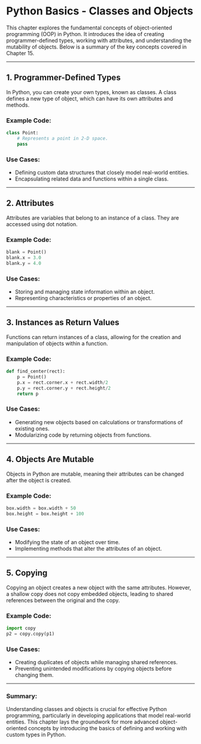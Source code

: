 # Python Basics - Classes and Objects

This chapter explores the fundamental concepts of object-oriented programming (OOP) in Python. It introduces the idea of creating programmer-defined types, working with attributes, and understanding the mutability of objects. Below is a summary of the key concepts covered in Chapter 15.

---

## 1. Programmer-Defined Types

In Python, you can create your own types, known as classes. A class defines a new type of object, which can have its own attributes and methods.

### Example Code:

```python
class Point:
    # Represents a point in 2-D space.
    pass
```

### Use Cases:

- Defining custom data structures that closely model real-world entities.
- Encapsulating related data and functions within a single class.

---

## 2. Attributes

Attributes are variables that belong to an instance of a class. They are accessed using dot notation.

### Example Code:

```python
blank = Point()
blank.x = 3.0
blank.y = 4.0
```

### Use Cases:

- Storing and managing state information within an object.
- Representing characteristics or properties of an object.

---

## 3. Instances as Return Values

Functions can return instances of a class, allowing for the creation and manipulation of objects within a function.

### Example Code:

```python
def find_center(rect):
    p = Point()
    p.x = rect.corner.x + rect.width/2
    p.y = rect.corner.y + rect.height/2
    return p
```

### Use Cases:

- Generating new objects based on calculations or transformations of existing ones.
- Modularizing code by returning objects from functions.

---

## 4. Objects Are Mutable

Objects in Python are mutable, meaning their attributes can be changed after the object is created.

### Example Code:

```python
box.width = box.width + 50
box.height = box.height + 100
```

### Use Cases:

- Modifying the state of an object over time.
- Implementing methods that alter the attributes of an object.

---

## 5. Copying

Copying an object creates a new object with the same attributes. However, a shallow copy does not copy embedded objects, leading to shared references between the original and the copy.

### Example Code:

```python
import copy
p2 = copy.copy(p1)
```

### Use Cases:

- Creating duplicates of objects while managing shared references.
- Preventing unintended modifications by copying objects before changing them.

---

### Summary:

Understanding classes and objects is crucial for effective Python programming, particularly in developing applications that model real-world entities. This chapter lays the groundwork for more advanced object-oriented concepts by introducing the basics of defining and working with custom types in Python.
